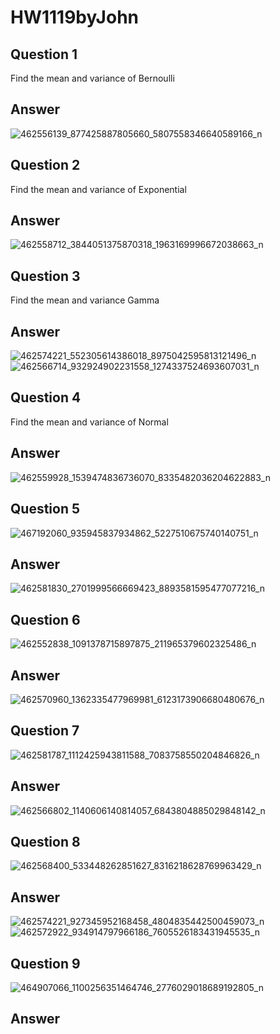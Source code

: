# HW1119byJohn
## Question 1
Find the mean and variance of Bernoulli
## Answer
![462556139_877425887805660_5807558346640589166_n](https://github.com/user-attachments/assets/3e35c320-bc61-43ac-8eb5-7ee6a315a9d4)
## Question 2
Find the mean and variance of Exponential
## Answer
![462558712_3844051375870318_1963169996672038663_n](https://github.com/user-attachments/assets/049f1b91-f10c-48d4-a12e-c6a2e8253fb4)
## Question 3
Find the mean and variance Gamma
## Answer
![462574221_552305614386018_8975042595813121496_n](https://github.com/user-attachments/assets/5f617d01-e03d-4273-a2f6-b3de6079517d)
![462566714_932924902231558_1274337524693607031_n](https://github.com/user-attachments/assets/37a761f3-c720-46dd-b0aa-7b573b834ec9)
## Question 4
Find the mean and variance of Normal
## Answer
![462559928_1539474836736070_8335482036204622883_n](https://github.com/user-attachments/assets/3e495f16-ea68-452d-b154-07a7d297375e)
## Question 5
![467192060_935945837934862_5227510675740140751_n](https://github.com/user-attachments/assets/2b83ff46-2356-40ae-88f0-94a656d5719a)
## Answer
![462581830_2701999566669423_8893581595477077216_n](https://github.com/user-attachments/assets/e18753a9-84ec-4680-bd5f-68b4728a3afe)
## Question 6
![462552838_1091378715897875_211965379602325486_n](https://github.com/user-attachments/assets/9c154473-fc6f-489f-98e1-5d0bf7a9ea7a)
## Answer
![462570960_1362335477969981_6123173906680480676_n](https://github.com/user-attachments/assets/af21a0b9-946b-4234-be28-781d18bb0a08)
## Question 7
![462581787_1112425943811588_7083758550204846826_n](https://github.com/user-attachments/assets/5dde52c1-7e1e-4308-a811-a172f1a6607e)
## Answer
![462566802_1140606140814057_6843804885029848142_n](https://github.com/user-attachments/assets/a0832bbb-631a-43fb-b593-631e601d9af5)
## Question 8
![462568400_533448262851627_8316218628769963429_n](https://github.com/user-attachments/assets/ac9ed60d-3783-4344-99d3-e40d7d9f9445)
## Answer
![462574221_927345952168458_4804835442500459073_n](https://github.com/user-attachments/assets/4d7001b2-0bf4-4d9f-a21a-7cf78f361fab)
![462572922_934914797966186_7605526183431945535_n](https://github.com/user-attachments/assets/25083141-7fbd-414e-bbe9-77c370956dcf)
## Question 9
![464907066_1100256351464746_2776029018689192805_n](https://github.com/user-attachments/assets/83c8759c-1248-4e01-b80e-63c285c8a999)
## Answer

